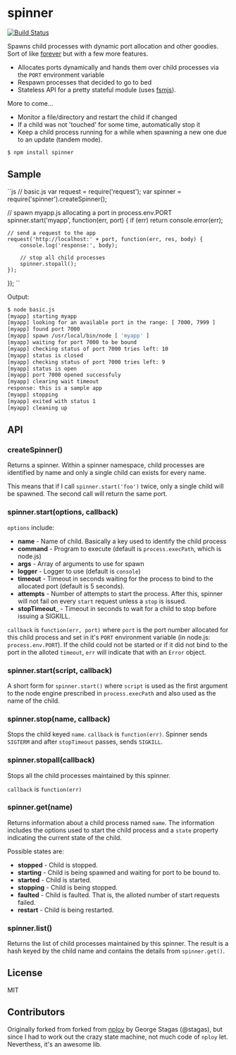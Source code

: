 # spinner #

[![Build Status](https://secure.travis-ci.org/anodejs/node-spinner.png)](http://travis-ci.org/anodejs/node-spinner)

Spawns child processes with dynamic port allocation and other goodies. Sort of like [forever](https://github.com/nodejitsu/forever) but with a few more features.
 
 * Allocates ports dynamically and hands them over child processes via the `PORT` 
   environment variable
 * Respawn processes that decided to go to bed
 * Stateless API for a pretty stateful module (uses [fsmjs](https://github.com/anodejs/node-fsmjs)).

More to come...

 * Monitor a file/directory and restart the child if changed
 * If a child was not 'touched' for some time, automatically stop it
 * Keep a child process running for a while when spawning a new one due 
   to an update (tandem mode).

```bash
$ npm install spinner
```

## Sample ##

``js
// basic.js
var request = require('request');
var spinner = require('spinner').createSpinner();

// spawn myapp.js allocating a port in process.env.PORT
spinner.start('myapp', function(err, port) {
	if (err) return console.error(err);

	// send a request to the app
	request('http://localhost:' + port, function(err, res, body) {
		console.log('response:', body);

		// stop all child processes
		spinner.stopall();
	});
});
``

Output:

```bash
$ node basic.js 
[myapp] starting myapp
[myapp] looking for an available port in the range: [ 7000, 7999 ]
[myapp] found port 7000
[myapp] spawn /usr/local/bin/node [ 'myapp' ]
[myapp] waiting for port 7000 to be bound
[myapp] checking status of port 7000 tries left: 10
[myapp] status is closed
[myapp] checking status of port 7000 tries left: 9
[myapp] status is open
[myapp] port 7000 opened successfuly
[myapp] clearing wait timeout
response: this is a sample app
[myapp] stopping
[myapp] exited with status 1
[myapp] cleaning up
```

## API ##

### createSpinner() ##

Returns a spinner. Within a spinner namespace, child processes are identified by name and only 
a single child can exists for every name.

This means that if I call `spinner.start('foo')` twice, only a single child will be spawned. The second call will return the same port.

### spinner.start(options, callback) ###

`options` include:

 * __name__ - Name of child. Basically a key used to identify the child process
 * __command__ - Program to execute (default is `process.execPath`, which is node.js)
 * __args__ - Array of arguments to use for spawn
 * __logger__ - Logger to use (default is `console`)
 * __timeout__ - Timeout in seconds waiting for the process to bind to the allocated port 
   (default is 5 seconds).
 * __attempts__ - Number of attempts to start the process. After this, spinner will not 
   fail on every `start` request unless a `stop` is issued.
 * __stopTimeout___ - Timeout in seconds to wait for a child to stop before issuing a SIGKILL.

`callback` is `function(err, port)` where `port` is the port number allocated for this child
process and set in it's `PORT` environment variable (in node.js: `process.env.PORT`). If the child could not be started or if it did not bind to the port in the alloted `timeout`, `err` will indicate that with an `Error` object.

### spinner.start(script, callback) ###

A short form for `spinner.start()` where `script` is used as the first argument to the node engine prescribed in `process.execPath` and also used as the name of the child.


### spinner.stop(name, callback) ###

Stops the child keyed `name`. `callback` is `function(err)`.
Spinner sends `SIGTERM` and after `stopTimeout` passes, sends `SIGKILL`.

### spinner.stopall(callback) ###

Stops all the child processes maintained by this spinner.

`callback` is `function(err)`

### spinner.get(name) ###

Returns information about a child process named `name`. The information includes the options
used to start the child process and a `state` property indicating the current state of the
child.

Possible states are:

 * __stopped__ - Child is stopped.
 * __starting__ - Child is being spawned and waiting for port to be bound to.
 * __started__ - Child is started.
 * __stopping__ - Child is being stopped.
 * __faulted__ - Child is faulted. That is, the alloted number of start requests failed.
 * __restart__ - Child is being restarted.

### spinner.list() ###

Returns the list of child processes maintained by this spinner. The result is a hash
keyed by the child name and contains the details from `spinner.get()`.


## License ##

MIT

## Contributors ##

Originally forked from forked from [nploy](https://github.com/stagas/nploy) by George Stagas (@stagas), but since I had to work out the crazy state machine, not much code of `nploy` let. Neverthess, it's an awesome lib.
